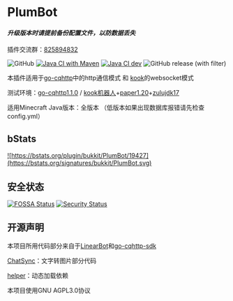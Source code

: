 # PlumBot

#### *升级版本时请提前备份配置文件，以防数据丢失*

插件交流群：[825894832](http://qm.qq.com/cgi-bin/qm/qr?_wv=1027&k=-PcufP7TIjLBMOte4H8bHoNmMkP5xZT0&authKey=aPKkGldknKtdCUfX7hhWMFkAOuOpOUYuNZihsUZi9DXvIHVzJhuIRLVfTdCsobZt&noverify=0&group_code=825894832)

![GitHub](https://img.shields.io/github/license/RegadPoleCN/PlumBot)
[![Java CI with Maven](https://github.com/RegadPoleCN/PlumBot/actions/workflows/maven.yml/badge.svg)](https://github.com/RegadPoleCN/PlumBot/actions/workflows/maven.yml)
[![Java CI dev](https://github.com/RegadPoleCN/PlumBot/actions/workflows/maven-dev.yml/badge.svg)](https://github.com/RegadPoleCN/PlumBot/actions/workflows/maven-dev.yml)
![GitHub release (with filter)](https://img.shields.io/github/v/release/RegadPoleCN/PlumBot)

本插件适用于[go-cqhttp](https://github.com/Mrs4s/go-cqhttp)中的http通信模式 和 [kook](kookapp.cn)的websocket模式

测试环境：[go-cqhttp1.1.0](https://github.com/Mrs4s/go-cqhttp/releases/tag/v1.1.0) / [kook机器人](https://developer.kookapp.cn/app/index)+[paper1.20](https://papermc.io/downloads/paper)+[zulujdk17](https://www.azul.com/downloads)

适用Minecraft Java版本：全版本
（低版本如果出现数据库报错请先检查config.yml）


## bStats

<a href="https://bstats.org/plugin/bukkit/PlumBot/19427">![https://bstats.org/plugin/bukkit/PlumBot/19427](https://bstats.org/signatures/bukkit/PlumBot.svg)</a>

## 安全状态

[![FOSSA Status](https://app.fossa.com/api/projects/git%2Bgithub.com%2FRegadPoleCN%2FPlumBot.svg?type=large)](https://app.fossa.com/projects/git%2Bgithub.com%2FRegadPoleCN%2FPlumBot?ref=badge_large)
[![Security Status](https://www.murphysec.com/platform3/v31/badge/1744894945006768128.svg)](https://www.murphysec.com/console/report/1688753239833206784/1744894945006768128)

## 开源声明

本项目所用代码部分来自于[LinearBot](https://github.com/LinearBit/LinearBot)和[go-cqhttp-sdk](https://github.com/nulltoworld/go-cqhttp-sdk)

[ChatSync](https://github.com/MakesYT/chatsync)：文字转图片部分代码

[helper](https://github.com/lucko/helper)：动态加载依赖

本项目使用GNU AGPL3.0协议
